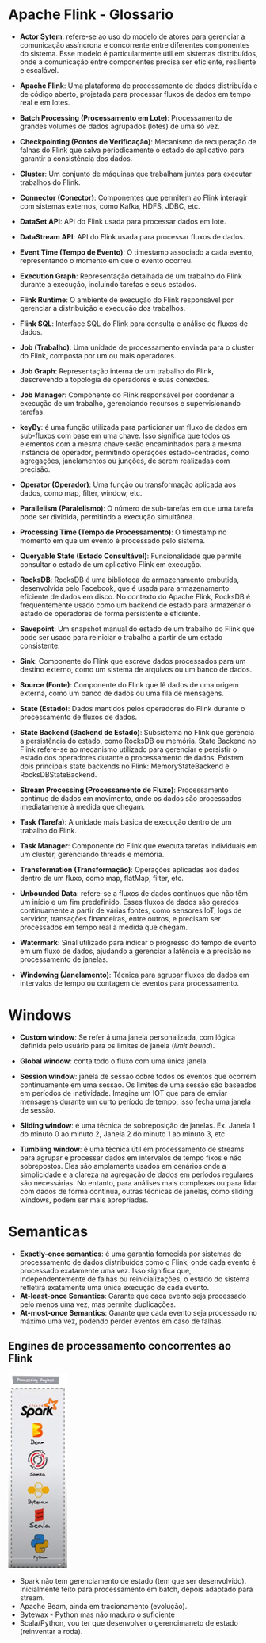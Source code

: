 # Apache Flink - Glossario

- **Actor Sytem**: refere-se ao uso do modelo de atores para gerenciar a comunicação assíncrona e concorrente entre diferentes componentes do sistema. Esse modelo é particularmente útil em sistemas distribuídos, onde a comunicação entre componentes precisa ser eficiente, resiliente e escalável.

- **Apache Flink**: Uma plataforma de processamento de dados distribuída e de código aberto, projetada para processar fluxos de dados em tempo real e em lotes.
- **Batch Processing (Processamento em Lote)**: Processamento de grandes volumes de dados agrupados (lotes) de uma só vez.
- **Checkpointing (Pontos de Verificação)**: Mecanismo de recuperação de falhas do Flink que salva periodicamente o estado do aplicativo para garantir a consistência dos dados.
- **Cluster**: Um conjunto de máquinas que trabalham juntas para executar trabalhos do Flink.
- **Connector (Conector)**: Componentes que permitem ao Flink interagir com sistemas externos, como Kafka, HDFS, JDBC, etc.
- **DataSet API**: API do Flink usada para processar dados em lote.
- **DataStream API**: API do Flink usada para processar fluxos de dados.
- **Event Time (Tempo de Evento)**: O timestamp associado a cada evento, representando o momento em que o evento ocorreu.
- **Execution Graph**: Representação detalhada de um trabalho do Flink durante a execução, incluindo tarefas e seus estados.
- **Flink Runtime**: O ambiente de execução do Flink responsável por gerenciar a distribuição e execução dos trabalhos.
- **Flink SQL**: Interface SQL do Flink para consulta e análise de fluxos de dados.
- **Job (Trabalho)**: Uma unidade de processamento enviada para o cluster do Flink, composta por um ou mais operadores.
- **Job Graph**: Representação interna de um trabalho do Flink, descrevendo a topologia de operadores e suas conexões.
- **Job Manager**: Componente do Flink responsável por coordenar a execução de um trabalho, gerenciando recursos e supervisionando tarefas.
- **keyBy**: é uma função utilizada para particionar um fluxo de dados em sub-fluxos com base em uma chave. Isso significa que todos os elementos com a mesma chave serão encaminhados para a mesma instância de operador, permitindo operações estado-centradas, como agregações, janelamentos ou junções, de serem realizadas com precisão.
- **Operator (Operador)**: Uma função ou transformação aplicada aos dados, como map, filter, window, etc.
- **Parallelism (Paralelismo)**: O número de sub-tarefas em que uma tarefa pode ser dividida, permitindo a execução simultânea.
- **Processing Time (Tempo de Processamento)**: O timestamp no momento em que um evento é processado pelo sistema.
- **Queryable State (Estado Consultável)**: Funcionalidade que permite consultar o estado de um aplicativo Flink em execução.
- **RocksDB**: RocksDB é uma biblioteca de armazenamento embutida, desenvolvida pelo Facebook, que é usada para armazenamento eficiente de dados em disco. No contexto do Apache Flink, RocksDB é frequentemente usado como um backend de estado para armazenar o estado de operadores de forma persistente e eficiente.
- **Savepoint**: Um snapshot manual do estado de um trabalho do Flink que pode ser usado para reiniciar o trabalho a partir de um estado consistente.

- **Sink**: Componente do Flink que escreve dados processados para um destino externo, como um sistema de arquivos ou um banco de dados.

- **Source (Fonte)**: Componente do Flink que lê dados de uma origem externa, como um banco de dados ou uma fila de mensagens.
- **State (Estado)**: Dados mantidos pelos operadores do Flink durante o processamento de fluxos de dados.
- **State Backend (Backend de Estado)**: Subsistema no Flink que gerencia a persistência do estado, como RocksDB ou memória. State Backend no Flink refere-se ao mecanismo utilizado para gerenciar e persistir o estado dos operadores durante o processamento de dados. Existem dois principais state backends no Flink: MemoryStateBackend e RocksDBStateBackend.
- **Stream Processing (Processamento de Fluxo)**: Processamento contínuo de dados em movimento, onde os dados são processados imediatamente à medida que chegam.
- **Task (Tarefa)**: A unidade mais básica de execução dentro de um trabalho do Flink.
- **Task Manager**: Componente do Flink que executa tarefas individuais em um cluster, gerenciando threads e memória.
- **Transformation (Transformação)**: Operações aplicadas aos dados dentro de um fluxo, como map, flatMap, filter, etc.

- **Unbounded Data**: refere-se a fluxos de dados contínuos que não têm um início e um fim predefinido. Esses fluxos de dados são gerados continuamente a partir de várias fontes, como sensores IoT, logs de servidor, transações financeiras, entre outros, e precisam ser processados em tempo real à medida que chegam.
- **Watermark**: Sinal utilizado para indicar o progresso do tempo de evento em um fluxo de dados, ajudando a gerenciar a latência e a precisão no processamento de janelas.
- **Windowing (Janelamento)**: Técnica para agrupar fluxos de dados em intervalos de tempo ou contagem de eventos para processamento.


# Windows

- **Custom window**: Se refer á uma janela personalizada, com lógica definida pelo usuário para os limites de janela (*limit bound*).

- **Global window**: conta todo o fluxo com uma única janela.

- **Session window**: janela de sessao cobre todos os eventos que ocorrem continuamente em uma sessao. Os limites de uma sessão são baseados em períodos de inatividade. Imagine um IOT que para de enviar mensagens durante um curto período de tempo, isso fecha uma janela de sessão.
- **Sliding window**: é uma técnica de sobreposição de janelas. Ex. Janela 1 do minuto 0 ao minuto 2, Janela 2 do minuto 1 ao minuto 3, etc.

- **Tumbling window**: é uma técnica útil em processamento de streams para agrupar e processar dados em intervalos de tempo fixos e não sobrepostos. Eles são amplamente usados em cenários onde a simplicidade e a clareza na agregação de dados em períodos regulares são necessárias. No entanto, para análises mais complexas ou para lidar com dados de forma contínua, outras técnicas de janelas, como sliding windows, podem ser mais apropriadas.


# Semanticas 

- **Exactly-once semantics**: é uma garantia fornecida por sistemas de processamento de dados distribuídos como o Flink, onde cada evento é processado exatamente uma vez. Isso significa que, independentemente de falhas ou reinicializações, o estado do sistema refletirá exatamente uma única execução de cada evento.
- **At-least-once Semantics**: Garante que cada evento seja processado pelo menos uma vez, mas permite duplicações.
- **At-most-once Semantics**: Garante que cada evento seja processado no máximo uma vez, podendo perder eventos em caso de falhas.

## Engines de processamento concorrentes ao Flink
![alt text](image.png)
- Spark não tem gerenciamento de estado (tem que ser desenvolvido). Inicialmente feito para processamento em batch, depois adaptado para stream.
- Apache Beam, ainda em tracionamento (evolução).
- Bytewax - Python mas não maduro o suficiente
- Scala/Python, vou ter que desenvolver o gerencimaneto de estado (reinventar a roda).















